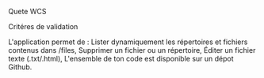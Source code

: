Quete WCS

Critéres de validation

L'application permet de :
Lister dynamiquement les répertoires et fichiers contenus dans /files,
Supprimer un fichier ou un répertoire,
Éditer un fichier texte (.txt/.html),
L'ensemble de ton code est disponible sur un dépot Github.


